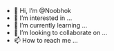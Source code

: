 - 👋 Hi, I’m @Noobhok
- 👀 I’m interested in ...
- 🌱 I’m currently learning ...
- 💞️ I’m looking to collaborate on ...
- 📫 How to reach me ...

<!---
Noobhok/Noobhok is a ✨ special ✨ repository because its `README.md` (this file) appears on your GitHub profile.
You can click the Preview link to take a look at your changes.
--->
